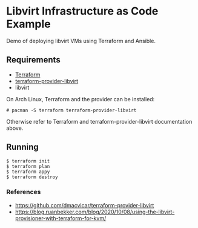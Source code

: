 # Libvirt Infrastructure as Code Example

Demo of deploying libvirt VMs using Terraform and Ansible.

## Requirements

+ [Terraform](https://www.terraform.io/downloads.html)
+ [terraform-provider-libvirt](https://github.com/dmacvicar/terraform-provider-libvirt#downloading)
+ libvirt

On Arch Linux, Terraform and the provider can be installed:

```
# pacman -S terraform terraform-provider-libvirt
```

Otherwise refer to Terraform and terraform-provider-libvirt documentation above.

## Running

```
$ terraform init
$ terraform plan
$ terraform appy
$ terraform destroy

```


### References
+ https://github.com/dmacvicar/terraform-provider-libvirt
+ https://blog.ruanbekker.com/blog/2020/10/08/using-the-libvirt-provisioner-with-terraform-for-kvm/